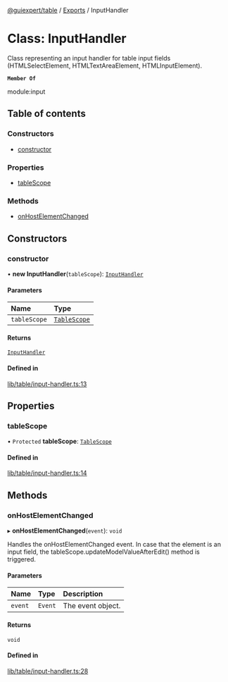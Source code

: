 [@guiexpert/table](../README.md) / [Exports](../modules.md) / InputHandler

# Class: InputHandler

Class representing an input handler for table input fields (HTMLSelectElement, HTMLTextAreaElement, HTMLInputElement).

**`Member Of`**

module:input

## Table of contents

### Constructors

- [constructor](InputHandler.md#constructor)

### Properties

- [tableScope](InputHandler.md#tablescope)

### Methods

- [onHostElementChanged](InputHandler.md#onhostelementchanged)

## Constructors

### constructor

• **new InputHandler**(`tableScope`): [`InputHandler`](InputHandler.md)

#### Parameters

| Name | Type |
| :------ | :------ |
| `tableScope` | [`TableScope`](TableScope.md) |

#### Returns

[`InputHandler`](InputHandler.md)

#### Defined in

[lib/table/input-handler.ts:13](https://github.com/guiexperttable/ge-table/blob/6aaca3c/libs/table/src/lib/table/input-handler.ts#L13)

## Properties

### tableScope

• `Protected` **tableScope**: [`TableScope`](TableScope.md)

#### Defined in

[lib/table/input-handler.ts:14](https://github.com/guiexperttable/ge-table/blob/6aaca3c/libs/table/src/lib/table/input-handler.ts#L14)

## Methods

### onHostElementChanged

▸ **onHostElementChanged**(`event`): `void`

Handles the onHostElementChanged event.
In case that the element is an input field, the tableScope.updateModelValueAfterEdit() method is triggered.

#### Parameters

| Name | Type | Description |
| :------ | :------ | :------ |
| `event` | `Event` | The event object. |

#### Returns

`void`

#### Defined in

[lib/table/input-handler.ts:28](https://github.com/guiexperttable/ge-table/blob/6aaca3c/libs/table/src/lib/table/input-handler.ts#L28)
